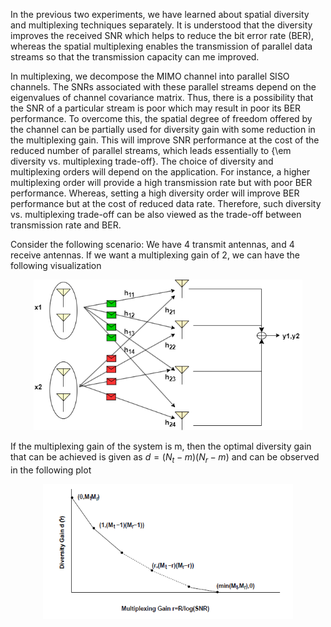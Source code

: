 In the previous two experiments, we have learned about spatial diversity and multiplexing techniques separately. It is understood that the diversity improves the received SNR which helps to reduce the bit error rate (BER), whereas the spatial multiplexing enables the transmission of parallel data streams so that the transmission capacity can me improved.

In multiplexing, we decompose the MIMO  channel into parallel SISO channels. The SNRs associated with these parallel streams depend on the eigenvalues of channel covariance matrix. Thus, there is a possibility that the SNR of a particular stream is poor which may result in poor its BER performance. To overcome this, the spatial degree of freedom offered by the channel can be partially used for diversity gain with some reduction in the multiplexing gain. This will improve SNR performance at the cost of the reduced number of parallel streams, which leads essentially to {\em diversity vs. multiplexing trade-off}. The choice of diversity and multiplexing orders will depend on the application. For instance, a higher multiplexing order will provide a high transmission rate but with poor BER performance.   Whereas, setting a high diversity order will improve BER performance but at the cost of reduced data rate. Therefore, such diversity vs. multiplexing trade-off can be also viewed as the trade-off between transmission rate and BER.

Consider the following scenario: We have 4 transmit antennas, and 4 receive antennas. If we want a multiplexing gain of 2, we can have the following visualization

<p align="center">
<img src="./images/DivVsMux.png" width="430">
</p>

If the multiplexing gain of the system is m, then the optimal diversity gain that can be achieved is given as $d = (N_t - m)(N_r - m)$ and can be observed in the following plot

<p align="center">
<img src="./images/exp7_1.png" width="400">
</p>
